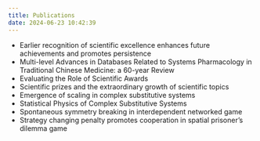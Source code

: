 ```yaml
---
title: Publications
date: 2024-06-23 10:42:39
---
```

- Earlier recognition of scientific excellence enhances future achievements and promotes persistence
- Multi-level Advances in Databases Related to Systems Pharmacology in Traditional Chinese Medicine: a 60-year Review
- Evaluating the Role of Scientific Awards
- Scientific prizes and the extraordinary growth of scientific topics
- Emergence of scaling in complex substitutive systems
- Statistical Physics of Complex Substitutive Systems
- Spontaneous symmetry breaking in interdependent networked game
- Strategy changing penalty promotes cooperation in spatial prisoner’s dilemma game